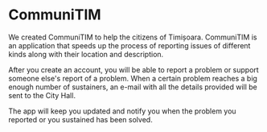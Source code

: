 # CommuniTIM
We created CommuniTIM to help the citizens of Timișoara. CommuniTIM is an application that speeds up the process of reporting issues of different kinds along with their location and description.

After you create an account, you will be able to report a problem or support someone else's report of a problem. When a certain problem reaches a big enough number of sustainers, an e-mail with all the details provided will be sent to the City Hall.

The app will keep you updated and notify you when the problem you reported or you sustained has been solved.
